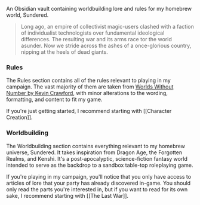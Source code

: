 An Obsidian vault containing worldbuilding lore and rules for my homebrew world, Sundered.
>Long ago, an empire of collectivist magic-users clashed with a faction of individualist technologists over fundamental ideological differences. The resulting war and its arms race tor the world asunder. Now we stride across the ashes of a once-glorious country, nipping at the heels of dead giants.
### Rules
The Rules section contains all of the rules relevant to playing in my campaign. The vast majority of them are taken from [Worlds Without Number by Kevin Crawford](https://www.drivethrurpg.com/en/product/348791/worlds-without-number), with minor alterations to the wording, formatting, and content to fit my game.

If you're just getting started, I recommend starting with [[Character Creation]].
### Worldbuilding
The Worldbuilding section contains everything relevant to my homebrew universe, Sundered. It takes inspiration from Dragon Age, the Forgotten Realms, and Kenshi. It's a post-apocalyptic, science-fiction fantasy world intended to serve as the backdrop to a sandbox table-top roleplaying game.

If you're playing in my campaign, you'll notice that you only have access to articles of lore that your party has already discovered in-game. You should only read the parts you're interested in, but if you want to read for its own sake, I recommend starting with [[The Last War]].